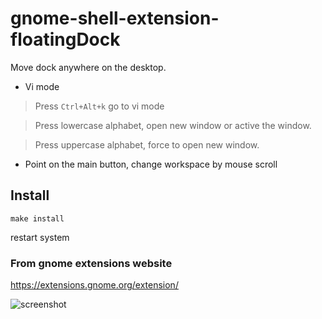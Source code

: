 # gnome-shell-extension-floatingDock

Move dock anywhere on the desktop.

* Vi mode
> Press `Ctrl+Alt+k` go to vi mode

> Press lowercase alphabet, open new window or active the window.

> Press uppercase alphabet, force to open new window.

* Point on the main button, change workspace by mouse scroll

## Install

```
make install
```
restart system

### From gnome extensions website

https://extensions.gnome.org/extension/

![screenshot](/screenshot.gif)
